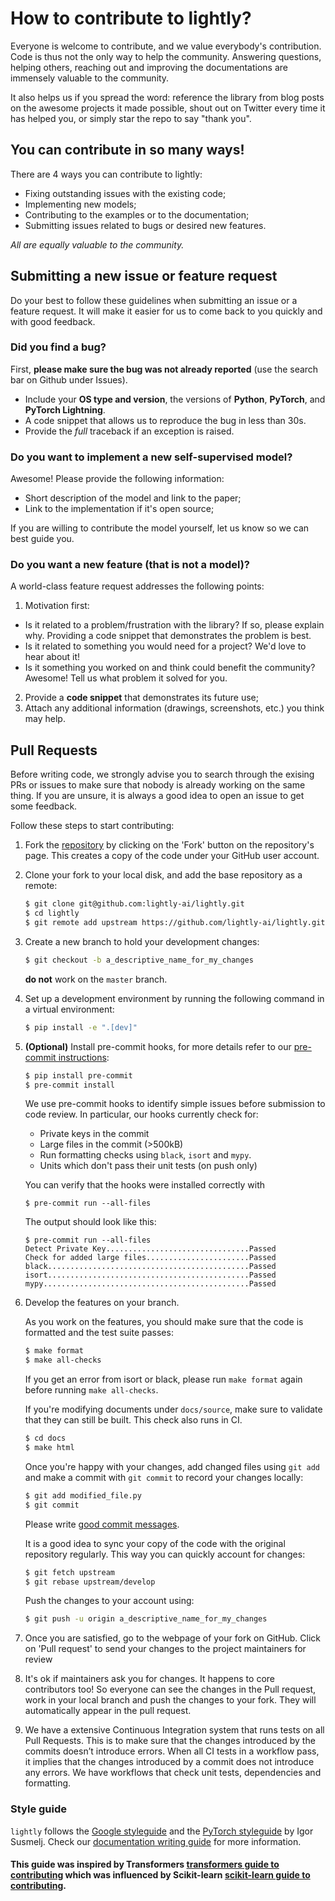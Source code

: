 # How to contribute to lightly?

Everyone is welcome to contribute, and we value everybody's contribution. Code is thus not the only way to help the community. Answering questions, helping others, reaching out and improving the documentations are immensely valuable to the community.

It also helps us if you spread the word: reference the library from blog posts on the awesome projects it made possible, shout out on Twitter every time it has helped you, or simply star the repo to say "thank you".

## You can contribute in so many ways!

There are 4 ways you can contribute to lightly:
* Fixing outstanding issues with the existing code;
* Implementing new models;
* Contributing to the examples or to the documentation;
* Submitting issues related to bugs or desired new features.

*All are equally valuable to the community.*

## Submitting a new issue or feature request

Do your best to follow these guidelines when submitting an issue or a feature
request. It will make it easier for us to come back to you quickly and with good
feedback.

### Did you find a bug?

First, **please make sure the bug was not already reported** (use the search bar on Github under Issues).

* Include your **OS type and version**, the versions of **Python**, **PyTorch**, and **PyTorch Lightning**.
* A code snippet that allows us to reproduce the bug in less than 30s.
* Provide the *full* traceback if an exception is raised.

### Do you want to implement a new self-supervised model?

Awesome! Please provide the following information:

* Short description of the model and link to the paper;
* Link to the implementation if it's open source;

If you are willing to contribute the model yourself, let us know so we can best
guide you.

### Do you want a new feature (that is not a model)?

A world-class feature request addresses the following points:

1. Motivation first:
  * Is it related to a problem/frustration with the library? If so, please explain
    why. Providing a code snippet that demonstrates the problem is best.
  * Is it related to something you would need for a project? We'd love to hear
    about it!
  * Is it something you worked on and think could benefit the community?
    Awesome! Tell us what problem it solved for you.
2. Provide a **code snippet** that demonstrates its future use;
3. Attach any additional information (drawings, screenshots, etc.) you think may help.


## Pull Requests

Before writing code, we strongly advise you to search through the exising PRs or
issues to make sure that nobody is already working on the same thing. If you are
unsure, it is always a good idea to open an issue to get some feedback.

Follow these steps to start contributing:

1. Fork the [repository](https://github.com/lightly-ai/lightly/) by
   clicking on the 'Fork' button on the repository's page. This creates a copy of the code
   under your GitHub user account.

2. Clone your fork to your local disk, and add the base repository as a remote:

   ```bash
   $ git clone git@github.com:lightly-ai/lightly.git
   $ cd lightly
   $ git remote add upstream https://github.com/lightly-ai/lightly.git
   ```

3. Create a new branch to hold your development changes:

   ```bash
   $ git checkout -b a_descriptive_name_for_my_changes
   ```

   **do not** work on the `master` branch.

4. Set up a development environment by running the following command in a virtual environment:

   ```bash
   $ pip install -e ".[dev]"
   ```

5. **(Optional)** Install pre-commit hooks, for more details refer to our [pre-commit instructions](./PRECOMMITHOOKS.md):

   ```bash
   $ pip install pre-commit
   $ pre-commit install
   ```

   We use pre-commit hooks to identify simple issues before submission to code review. In particular, our hooks currently check for:
   * Private keys in the commit
   * Large files in the commit (>500kB)
   * Run formatting checks using `black`, `isort` and `mypy`.
   * Units which don't pass their unit tests (on push only)

   You can verify that the hooks were installed correctly with
   ```
   $ pre-commit run --all-files
   ```
   The output should look like this:
   ```
   $ pre-commit run --all-files
   Detect Private Key................................Passed
   Check for added large files.......................Passed
   black.............................................Passed
   isort.............................................Passed
   mypy..............................................Passed
   ```

6. Develop the features on your branch.

   As you work on the features, you should make sure that the code is formatted and the
   test suite passes:

   ```bash
   $ make format
   $ make all-checks
   ```

   If you get an error from isort or black, please run `make format` again before
   running `make all-checks`.

   If you're modifying documents under `docs/source`, make sure to validate that
   they can still be built. This check also runs in CI. 

   ```bash
   $ cd docs
   $ make html
   ```
   Once you're happy with your changes, add changed files using `git add` and
   make a commit with `git commit` to record your changes locally:

   ```bash
   $ git add modified_file.py
   $ git commit
   ```

   Please write [good commit messages](https://chris.beams.io/posts/git-commit/).

   It is a good idea to sync your copy of the code with the original
   repository regularly. This way you can quickly account for changes:

   ```bash
   $ git fetch upstream
   $ git rebase upstream/develop
   ```

   Push the changes to your account using:

   ```bash
   $ git push -u origin a_descriptive_name_for_my_changes
   ```

7. Once you are satisfied, go to the webpage of your fork on GitHub.
   Click on 'Pull request' to send your changes to the project maintainers for review

8. It's ok if maintainers ask you for changes. It happens to core contributors
   too! So everyone can see the changes in the Pull request, work in your local
   branch and push the changes to your fork. They will automatically appear in
   the pull request.

9. We have a extensive Continuous Integration system that runs tests on all Pull Requests. This
   is to make sure that the changes introduced by the commits doesn’t introduce errors. When
   all CI tests in a workflow pass, it implies that the changes introduced by a commit does not introduce any errors.
   We have workflows that check unit tests, dependencies and formatting.

### Style guide

`lightly` follows the [Google styleguide](https://google.github.io/styleguide/pyguide.html) and the [PyTorch styleguide](https://github.com/IgorSusmelj/pytorch-styleguide) by Igor Susmelj.
Check our [documentation writing guide](https://github.com/lightly-ai/lightly/docs/README.md) for more information.

#### This guide was inspired by Transformers [transformers guide to contributing](https://github.com/huggingface/transformers/blob/master/CONTRIBUTING.md) which was influenced by Scikit-learn [scikit-learn guide to contributing](https://github.com/scikit-learn/scikit-learn/blob/master/CONTRIBUTING.md).